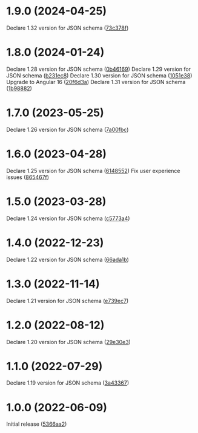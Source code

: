 # 1.9.0 (2024-04-25)

Declare 1.32 version for JSON schema ([73c378f](https://github.com/ovh/utask/commit/73c378f))

# 1.8.0 (2024-01-24)

Declare 1.28 version for JSON schema ([0b46169](https://github.com/ovh/utask/commit/0b46169))
Declare 1.29 version for JSON schema ([b231ec8](https://github.com/ovh/utask/commit/b231ec8))
Declare 1.30 version for JSON schema ([1051e38](https://github.com/ovh/utask/commit/1051e38))
Upgrade to Angular 16 ([20f6d3a](https://github.com/ovh/utask/commit/20f6d3a))
Declare 1.31 version for JSON schema ([1b98882](https://github.com/ovh/utask/commit/1b98882))

# 1.7.0 (2023-05-25)

Declare 1.26 version for JSON schema ([7a00fbc](https://github.com/ovh/utask/commit/7a00fbc))

# 1.6.0 (2023-04-28)

Declare 1.25 version for JSON schema ([6148552](https://github.com/ovh/utask/commit/6148552))
Fix user experience issues ([865467f](https://github.com/ovh/utask/commit/865467f))

# 1.5.0 (2023-03-28)

Declare 1.24 version for JSON schema ([c5773a4](https://github.com/ovh/utask/commit/c5773a4))

# 1.4.0 (2022-12-23)

Declare 1.22 version for JSON schema ([66ada1b](https://github.com/ovh/utask/commit/66ada1b))

# 1.3.0 (2022-11-14)

Declare 1.21 version for JSON schema ([e739ec7](https://github.com/ovh/utask/commit/e739ec7))

# 1.2.0 (2022-08-12)

Declare 1.20 version for JSON schema ([29e30e3](https://github.com/ovh/utask/commit/29e30e3))

# 1.1.0 (2022-07-29)

Declare 1.19 version for JSON schema ([3a43367](https://github.com/ovh/utask/commit/3a43367))

# 1.0.0 (2022-06-09)

Initial release ([5366aa2](https://github.com/ovh/utask/commit/5366aa2))
